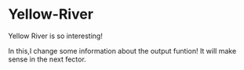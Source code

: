 # Yellow-River
Yellow River is so interesting!

In this,I change some information about the output funtion!
It will make sense in the next fector.
